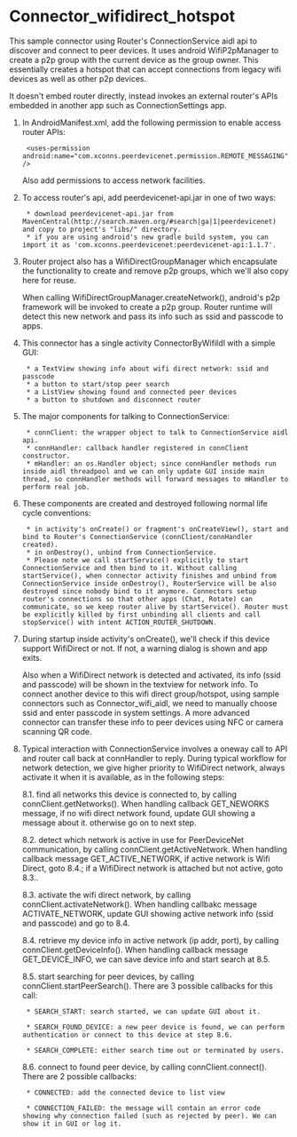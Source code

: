 Connector_wifidirect_hotspot
============================

This sample connector using Router's ConnectionService aidl api to discover and connect to peer devices. It uses android WifiP2pManager to create a p2p group with the current device as the group owner. This essentially creates a hotspot that can accept connections from legacy wifi devices as well as other p2p devices.

It doesn't embed router directly, instead invokes an external router's APIs embedded in another app such as ConnectionSettings app. 

1. In AndroidManifest.xml, add the following permission to enable access router APIs:

		<uses-permission android:name="com.xconns.peerdevicenet.permission.REMOTE_MESSAGING" />

   Also add permissions to access network facilities.

2. To access router's api, add peerdevicenet-api.jar in one of two ways:
             
        * download peerdevicenet-api.jar from MavenCentral(http://search.maven.org/#search|ga|1|peerdevicenet) and copy to project's "libs/" directory.
        * if you are using android's new gradle build system, you can import it as 'com.xconns.peerdevicenet:peerdevicenet-api:1.1.7'.

3. Router project also has a WifiDirectGroupManager which encapsulate the functionality to create and remove p2p groups, which we'll also copy here for reuse. 

	When calling WifiDirectGroupManager.createNetwork(), android's p2p framework will be invoked to create a p2p group. Router runtime will detect this new network and pass its info such as ssid and passcode to apps.

4. This connector has a single activity ConnectorByWifiIdl with a simple GUI:

		* a TextView showing info about wifi direct network: ssid and passcode
		* a button to start/stop peer search
		* a ListView showing found and connected peer devices
		* a button to shutdown and disconnect router


5. The major components for talking to ConnectionService:
	
		* connClient: the wrapper object to talk to ConnectionService aidl api.
		* connHandler: callback handler registered in connClient constructor.
		* mHandler: an os.Handler object; since connHandler methods run inside aidl threadpool and we can only update GUI inside main thread, so connHandler methods will forward messages to mHandler to perform real job.


6. These components are created and destroyed following normal life cycle conventions:

		* in activity's onCreate() or fragment's onCreateView(), start and bind to Router's ConnectionService (connClient/connHandler created). 
		* in onDestroy(), unbind from ConnectionService.
		* Please note we call startService() explicitly to start ConnectionService and then bind to it. Without calling startService(), when connector activity finishes and unbind from ConnectionService inside onDestroy(), RouterService will be also destroyed since nobody bind to it anymore. Connectors setup router's connections so that other apps (Chat, Rotate) can communicate, so we keep router alive by startService(). Router must be explicitly killed by first unbinding all clients and call stopService() with intent ACTION_ROUTER_SHUTDOWN.

7. During startup inside activity's onCreate(), we'll check if this device support WifiDirect or not. If not, a warning dialog is shown and app exits. 

	Also when a WifiDirect network is detected and activated, its info (ssid and passcode) will be shown in the textview for network info. To connect another device to this wifi direct group/hotspot, using sample connectors such as Connector_wifi_aidl, we need to manually choose ssid and enter passcode in system settings. A more advanced connector can transfer these info to peer devices using NFC or camera scanning QR code.

8. Typical interaction with ConnectionService involves a oneway call to API and router call back at connHandler to reply. During typical workflow for network detection, we give higher priority to WifiDirect network, always activate it when it is available, as in the following steps:

	8.1. find all networks this device is connected to, by calling connClient.getNetworks(). When handling callback GET_NEWORKS message, if no wifi direct network found, update GUI showing a message about it. otherwise go on to next step.

	8.2. detect which network is active in use for PeerDeviceNet communication, by calling connClient.getActiveNetwork. When handling callback message GET_ACTIVE_NETWORK, if active network is Wifi Direct, goto 8.4.; if a WifiDirect network is attached but not active, goto 8.3..

	8.3. activate the wifi direct network, by calling connClient.activateNetwork(). When handling callbakc message ACTIVATE_NETWORK, update GUI showing active network info (ssid and passcode) and go to 8.4.

	8.4. retrieve my device info in active network (ip addr, port), by calling connClient.getDeviceInfo(). When handling callback message GET_DEVICE_INFO, we can save device info and start search at 8.5.

	8.5. start searching for peer devices, by calling connClient.startPeerSearch(). There are 3 possible callbacks for this call:

		* SEARCH_START: search started, we can update GUI about it.

		* SEARCH_FOUND_DEVICE: a new peer device is found, we can perform authentication or connect to this device at step 8.6.

		* SEARCH_COMPLETE: either search time out or terminated by users.

	8.6. connect to found peer device, by calling connClient.connect(). There are 2 possible callbacks:

		* CONNECTED: add the connected device to list view
		
		* CONNECTION_FAILED: the message will contain an error code showing why connection failed (such as rejected by peer). We can show it in GUI or log it.



